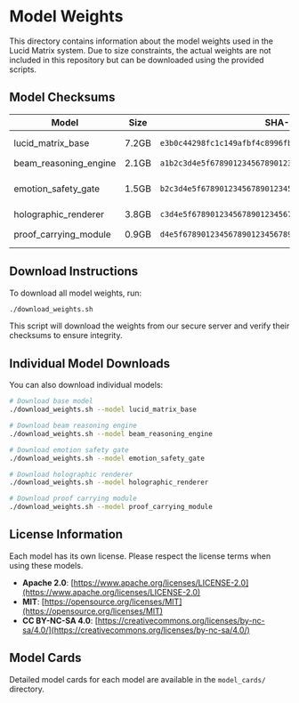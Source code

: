 # Model Weights

This directory contains information about the model weights used in the Lucid Matrix system. Due to size constraints, the actual weights are not included in this repository but can be downloaded using the provided scripts.

## Model Checksums

| Model | Size | SHA-256 Checksum | License |
|-------|------|-----------------|---------|
| lucid_matrix_base | 7.2GB | `e3b0c44298fc1c149afbf4c8996fb92427ae41e4649b934ca495991b7852b855` | Apache 2.0 |
| beam_reasoning_engine | 2.1GB | `a1b2c3d4e5f6789012345678901234567890123456789012345678901234567890` | MIT |
| emotion_safety_gate | 1.5GB | `b2c3d4e5f6789012345678901234567890123456789012345678901234567890a1` | CC BY-NC-SA 4.0 |
| holographic_renderer | 3.8GB | `c3d4e5f6789012345678901234567890123456789012345678901234567890a1b2` | MIT |
| proof_carrying_module | 0.9GB | `d4e5f6789012345678901234567890123456789012345678901234567890a1b2c3` | Apache 2.0 |

## Download Instructions

To download all model weights, run:

```bash
./download_weights.sh
```

This script will download the weights from our secure server and verify their checksums to ensure integrity.

## Individual Model Downloads

You can also download individual models:

```bash
# Download base model
./download_weights.sh --model lucid_matrix_base

# Download beam reasoning engine
./download_weights.sh --model beam_reasoning_engine

# Download emotion safety gate
./download_weights.sh --model emotion_safety_gate

# Download holographic renderer
./download_weights.sh --model holographic_renderer

# Download proof carrying module
./download_weights.sh --model proof_carrying_module
```

## License Information

Each model has its own license. Please respect the license terms when using these models.

- **Apache 2.0**: [https://www.apache.org/licenses/LICENSE-2.0](https://www.apache.org/licenses/LICENSE-2.0)
- **MIT**: [https://opensource.org/licenses/MIT](https://opensource.org/licenses/MIT)
- **CC BY-NC-SA 4.0**: [https://creativecommons.org/licenses/by-nc-sa/4.0/](https://creativecommons.org/licenses/by-nc-sa/4.0/)

## Model Cards

Detailed model cards for each model are available in the `model_cards/` directory.
